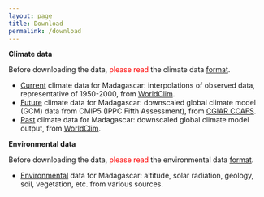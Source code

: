 ```yaml
---
layout: page
title: Download
permalink: /download
---
```


**Climate data**

Before downloading the data, <span style="color: red;">please read</span> the climate data [format](climate-data-format).

  * [Current](current-climate) climate data for Madagascar: interpolations of observed data, representative of 1950-2000, from [WorldClim](http://www.worldclim.org/current).
  * [Future](future-climate) climate data for Madagascar: downscaled global climate model (GCM) data from CMIP5 (IPPC Fifth Assessment), from [CGIAR CCAFS](http://www.ccafs-climate.org/data).
  * [Past](past-climate) climate data for Madagascar: downscaled global climate model output, from [WorldClim](http://www.worldclim.org/paleo-climate).

**Environmental data**

Before downloading the data, <span style="color: red;">please read</span> the environmental data [format](environ-data-format).

  * [Environmental](environ-data) data for Madagascar: altitude, solar radiation, geology, soil, vegetation, etc. from various sources.